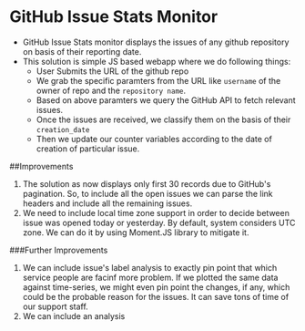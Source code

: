 # GitHub Issue Stats Monitor

* GitHub Issue Stats monitor displays the issues of any github repository on basis of their reporting date.
* This solution is simple JS based webapp where we do following things:
  * User Submits the URL of the github repo 
  * We grab the specific paramters from the URL like ```username``` of the owner of repo and the ```repository name```.
  * Based on above paramters we query the GitHub API to fetch relevant issues.
  * Once the issues are received, we classify them on the basis of their ```creation_date```
  * Then we update our counter variables according to the date of creation of particular issue.
  
##Improvements 
1. The solution as now displays only first 30 records due to GitHub's pagination. So, to include all the open issues we can parse the link headers and include all the remaining issues.
2. We need to include local time zone support in order to decide between issue was opened today or yesterday. By default, system considers UTC zone. We can do it by using Moment.JS library to mitigate it.

###Further Improvements
1. We can include issue's label analysis to exactly pin point that which service people are facinf more problem. If we plotted the same data against time-series, we might even pin point the changes, if any, which could be the probable reason for the issues. It can save tons of time of our support staff.
2. We can include an analysis


